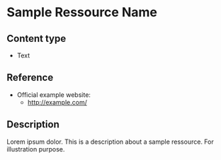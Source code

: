# Sample Ressource Name

## Content type
- Text

## Reference
- Official example website:
  - http://example.com/

## Description
Lorem ipsum dolor. This is a description about a sample ressource. For illustration purpose.
